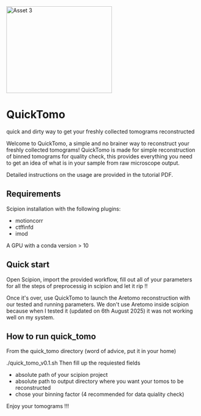
<img width="277" height="227" alt="Asset 3" src="https://github.com/user-attachments/assets/fe01b4ee-a694-4b94-89be-2b898186fd2d" />


# QuickTomo

quick and dirty way to get your freshly collected tomograms reconstructed 

Welcome to QuickTomo, a simple and no brainer way to reconstruct your freshly collected tomograms! QuickTomo is made for simple reconstruction of binned tomograms for quality check, this provides everything you need to get an idea of what is in your sample from raw microscope output. 

Detailed instructions on the usage are provided in the tutorial PDF. 

## Requirements 

Scipion installation with the following plugins:
  - motioncorr 
  - ctffinfd 
  - imod 

A GPU with a conda version > 10 

## Quick start

Open Scipion, import the provided workflow, fill out all of your parameters for all the steps of preprocessig in scipion and let it rip !!

Once it's over, use QuickTomo to launch the Aretomo reconstruction with our tested and running parameters. We don't use Aretomo inside scipion because when I tested it (updated on 6th August 2025) it was not working well on my system. 

## How to run quick_tomo

From the quick_tomo directory (word of advice, put it in your home)

./quick_tomo_v0.1.sh 
Then fill up the requiested fields 
  - absolute path of your scipion project
  - absolute path to output directory where you want your tomos to be reconstructed
  - chose your binning factor (4 recommended for data quiality check)

Enjoy your tomograms !!!
